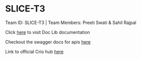 # SLICE-T3
Team ID: SLICE-T3 | Team Members: Preeti Swati &amp; Sahil Rajpal

Click [here](https://github.com/Crio-Winter-of-Doing-2021/SLICE-T3/tree/main/slice_doc_library/javascript_lib/javascript_v1.0_prod) to visit Doc Lib documentation

Checkout the swagger docs for apis [here](https://docxlib-backend.herokuapp.com/api-docs/)

Link to official Crio hub [here](https://github.com/Crio-Winter-of-Doing-2021/SLICE-T3)
